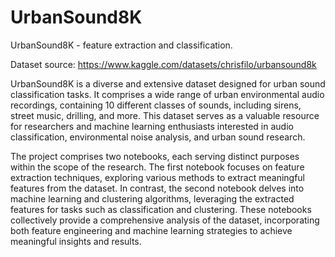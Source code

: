 # UrbanSound8K
UrbanSound8K - feature extraction and classification.

Dataset source: https://www.kaggle.com/datasets/chrisfilo/urbansound8k

UrbanSound8K is a diverse and extensive dataset designed for urban sound classification tasks. It comprises a wide range of urban environmental audio recordings, containing 10 different classes of sounds, including sirens, street music, drilling, and more. This dataset serves as a valuable resource for researchers and machine learning enthusiasts interested in audio classification, environmental noise analysis, and urban sound research.

The project comprises two notebooks, each serving distinct purposes within the scope of the research. The first notebook focuses on feature extraction techniques, exploring various methods to extract meaningful features from the dataset. In contrast, the second notebook delves into machine learning and clustering algorithms, leveraging the extracted features for tasks such as classification and clustering. These notebooks collectively provide a comprehensive analysis of the dataset, incorporating both feature engineering and machine learning strategies to achieve meaningful insights and results.
